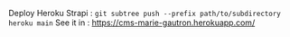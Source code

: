 Deploy Heroku Strapi : `git subtree push --prefix path/to/subdirectory heroku main`
See it in : https://cms-marie-gautron.herokuapp.com/
